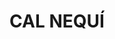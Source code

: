 ---
layout: test
title:  "CAL NEQUÍ"
coordinates:
  - group1:
        - [1.459939865645802, 42.355219714613796]
        - [1.460099818038002, 42.355260822807317]
        - [1.460171477435055, 42.355116587438054]
        - [1.460035899832627, 42.355079405454667]
        - [1.460029659009185, 42.35509309038936]
        - [1.460005560344202, 42.355086508110595]
        - [1.459939865645802, 42.355219714613796]
---